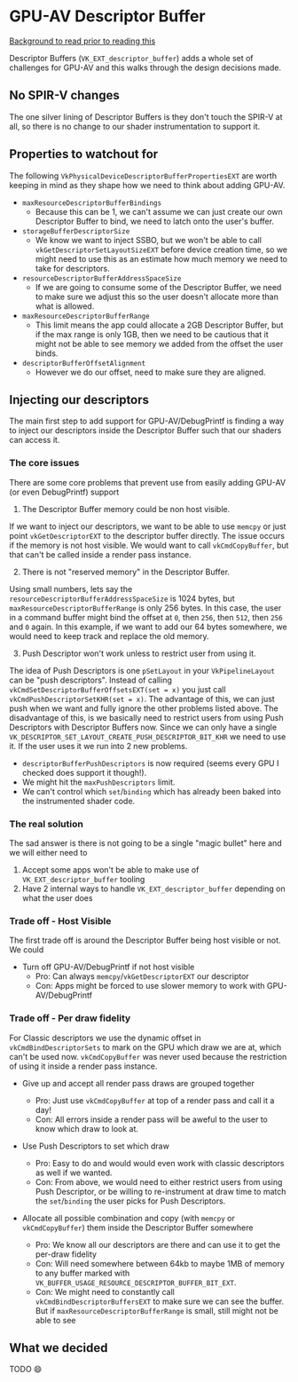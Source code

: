 # GPU-AV Descriptor Buffer

[Background to read prior to reading this](https://docs.vulkan.org/guide/latest/descriptor_buffer.html)

Descriptor Buffers (`VK_EXT_descriptor_buffer`) adds a whole set of challenges for GPU-AV and this walks through the design decisions made.

## No SPIR-V changes

The one silver lining of Descriptor Buffers is they don't touch the SPIR-V at all, so there is no change to our shader instrumentation to support it.

## Properties to watchout for

The following `VkPhysicalDeviceDescriptorBufferPropertiesEXT` are worth keeping in mind as they shape how we need to think about adding GPU-AV.

- `maxResourceDescriptorBufferBindings`
  - Because this can be 1, we can't assume we can just create our own Descriptor Buffer to bind, we need to latch onto the user's buffer.
- `storageBufferDescriptorSize`
  - We know we want to inject SSBO, but we won't be able to call `vkGetDescriptorSetLayoutSizeEXT` before device creation time, so we might need to use this as an estimate how much memory we need to take for descriptors.
- `resourceDescriptorBufferAddressSpaceSize`
  - If we are going to consume some of the Descriptor Buffer, we need to make sure we adjust this so the user doesn't allocate more than what is allowed.
- `maxResourceDescriptorBufferRange`
  - This limit means the app could allocate a 2GB Descriptor Buffer, but if the max range is only 1GB, then we need to be cautious that it might not be able to see memory we added from the offset the user binds.
- `descriptorBufferOffsetAlignment`
  - However we do our offset, need to make sure they are aligned.

## Injecting our descriptors

The main first step to add support for GPU-AV/DebugPrintf is finding a way to inject our descriptors inside the Descriptor Buffer such that our shaders can access it.

### The core issues

There are some core problems that prevent use from easily adding GPU-AV (or even DebugPrintf) support

1. The Descriptor Buffer memory could be non host visible.

If we want to inject our descriptors, we want to be able to use `memcpy` or just point `vkGetDescriptorEXT` to the descriptor buffer directly. The issue occurs if the memory is not host visible. We would want to call `vkCmdCopyBuffer`, but that can't be called inside a render pass instance.

2. There is not "reserved memory" in the Descriptor Buffer.

Using small numbers, lets say the `resourceDescriptorBufferAddressSpaceSize` is 1024 bytes, but `maxResourceDescriptorBufferRange` is only 256 bytes.
In this case, the user in a command buffer might bind the offset at `0`, then `256`, then `512`, then `256` and `0` again. In this example, if we want to add our 64 bytes somewhere, we would need to keep track and replace the old memory.

3. Push Descriptor won't work unless to restrict user from using it.

The idea of Push Descriptors is one `pSetLayout` in your `VkPipelineLayout` can be "push descriptors". Instead of calling `vkCmdSetDescriptorBufferOffsetsEXT(set = x)` you just call `vkCmdPushDescriptorSetKHR(set = x)`. The advantage of this, we can just push when we want and fully ignore the other problems listed above.
The disadvantage of this, is we basically need to restrict users from using Push Descriptors with Descriptor Buffers now. Since we can only have a single `VK_DESCRIPTOR_SET_LAYOUT_CREATE_PUSH_DESCRIPTOR_BIT_KHR` we need to use it. If the user uses it we run into 2 new problems.

- `descriptorBufferPushDescriptors` is now required (seems every GPU I checked does support it though!).
- We might hit the `maxPushDescriptors` limit.
- We can't control which `set`/`binding` which has already been baked into the instrumented shader code.

### The real solution

The sad answer is there is not going to be a single "magic bullet" here and we will either need to

1. Accept some apps won't be able to make use of `VK_EXT_descriptor_buffer` tooling
2. Have 2 internal ways to handle `VK_EXT_descriptor_buffer` depending on what the user does

### Trade off - Host Visible

The first trade off is around the Descriptor Buffer being host visible or not. We could

- Turn off GPU-AV/DebugPrintf if not host visible
  - Pro: Can always `memcpy`/`vkGetDescriptorEXT` our descriptor
  - Con: Apps might be forced to use slower memory to work with GPU-AV/DebugPrintf

### Trade off - Per draw fidelity

For Classic descriptors we use the dynamic offset in `vkCmdBindDescriptorSets` to mark on the GPU which draw we are at, which can't be used now.
`vkCmdCopyBuffer` was never used because the restriction of using it inside a render pass instance.

- Give up and accept all render pass draws are grouped together
  - Pro: Just use `vkCmdCopyBuffer` at top of a render pass and call it a day!
  - Con: All errors inside a render pass will be aweful to the user to know which draw to look at.

- Use Push Descriptors to set which draw
  - Pro: Easy to do and would would even work with classic descriptors as well if we wanted.
  - Con: From above, we would need to either restrict users from using Push Descriptor, or be willing to re-instrument at draw time to match the `set`/`binding` the user picks for Push Descriptors.

- Allocate all possible combination and copy (with `memcpy` or `vkCmdCopyBuffer`) them inside the Descriptor Buffer somewhere
  - Pro: We know all our descriptors are there and can use it to get the per-draw fidelity
  - Con: Will need somewhere between 64kb to maybe 1MB of memory to any buffer marked with `VK_BUFFER_USAGE_RESOURCE_DESCRIPTOR_BUFFER_BIT_EXT`.
  - Con: We might need to constantly call `vkCmdBindDescriptorBuffersEXT` to make sure we can see the buffer. But if `maxResourceDescriptorBufferRange` is small, still might not be able to see

## What we decided

TODO :smile: